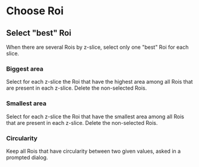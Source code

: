 # Choose Roi

## Select "best" Roi
When there are several Rois by z-slice, select only one "best" Roi for each slice.

### Biggest area
Select for each z-slice the Roi that have the highest area among all Rois that are present in each z-slice.
Delete the non-selected Rois.

### Smallest area
Select for each z-slice the Roi that have the smallest area among all Rois that are present in each z-slice.
Delete the non-selected Rois.

### Circularity
Keep all Rois that have circularity between two given values, asked in a prompted dialog.
